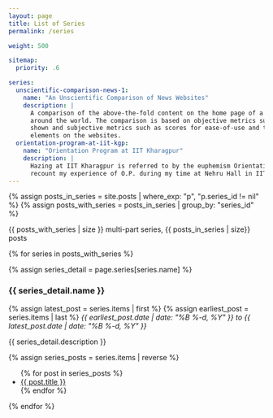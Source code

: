 ```yaml
---
layout: page
title: List of Series
permalink: /series

weight: 500

sitemap:
  priority: .6

series:
  unscientific-comparison-news-1:
    name: "An Unscientific Comparison of News Websites"
    description: |
      A comparison of the above-the-fold content on the home page of a dozen news websites from
      around the world. The comparison is based on objective metrics such as number of articles
      shown and subjective metrics such as scores for ease-of-use and the number of distracting
      elements on the websites.
  orientation-program-at-iit-kgp:
    name: "Orientation Program at IIT Kharagpur"
    description: |
      Hazing at IIT Kharagpur is referred to by the euphemism Orientation Program, or simply, O.P. I
      recount my experience of O.P. during my time at Nehru Hall in IIT Kharagpur between 2013-2018.
---
```


{% assign posts_in_series = site.posts | where_exp: "p", "p.series_id != nil" %}
{% assign posts_with_series = posts_in_series | group_by: "series_id" %}

<p>

{{ posts_with_series | size }} multi-part series, {{ posts_in_series | size}} posts

</p>

{% for series in posts_with_series %}

{% assign series_detail = page.series[series.name] %}

### {{ series_detail.name }}

{% assign latest_post = series.items | first %}
{% assign earliest_post = series.items | last %}
<i>
<span class="date">{{ earliest_post.date | date: "%B %-d, %Y"  }}</span>
to
<span class="date">{{ latest_post.date | date: "%B %-d, %Y"  }}</span>
</i>

{{ series_detail.description }}

{% assign series_posts = series.items | reverse %}

<ul>
{% for post in series_posts %}
<li>
<a href="{{ post.url }}">{{ post.title }}</a>
</li>
{% endfor %}
</ul>

{% endfor %}

